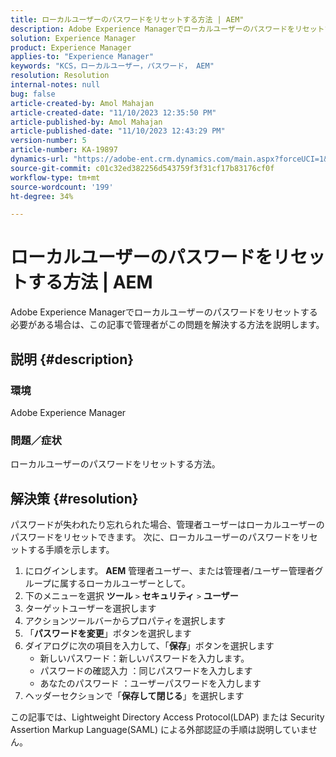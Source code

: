 ```yaml
---
title: ローカルユーザーのパスワードをリセットする方法 | AEM"
description: Adobe Experience Managerでローカルユーザーのパスワードをリセットする方法を説明します。
solution: Experience Manager
product: Experience Manager
applies-to: "Experience Manager"
keywords: "KCS，ローカルユーザー，パスワード， AEM"
resolution: Resolution
internal-notes: null
bug: false
article-created-by: Amol Mahajan
article-created-date: "11/10/2023 12:35:50 PM"
article-published-by: Amol Mahajan
article-published-date: "11/10/2023 12:43:29 PM"
version-number: 5
article-number: KA-19897
dynamics-url: "https://adobe-ent.crm.dynamics.com/main.aspx?forceUCI=1&pagetype=entityrecord&etn=knowledgearticle&id=60d9c5a7-c57f-ee11-8179-6045bd006b25"
source-git-commit: c01c32ed382256d543759f3f31cf17b83176cf0f
workflow-type: tm+mt
source-wordcount: '199'
ht-degree: 34%

---
```


# ローカルユーザーのパスワードをリセットする方法 | AEM


Adobe Experience Managerでローカルユーザーのパスワードをリセットする必要がある場合は、この記事で管理者がこの問題を解決する方法を説明します。

## 説明 {#description}


### <b>環境</b>

Adobe Experience Manager



### <b>問題／症状</b>

ローカルユーザーのパスワードをリセットする方法。


## 解決策 {#resolution}


パスワードが失われたり忘れられた場合、管理者ユーザーはローカルユーザーのパスワードをリセットできます。 次に、ローカルユーザーのパスワードをリセットする手順を示します。

1. にログインします。 <b>AEM</b> 管理者ユーザー、または管理者/ユーザー管理者グループに属するローカルユーザーとして。
2. 下のメニューを選択 <b>ツール</b> `>` <b>セキュリティ</b> `>` <b> ユーザー</b>
3. ターゲットユーザーを選択します
4. アクションツールバーからプロパティを選択します
5. 「<b>パスワードを変更</b>」ボタンを選択します
6. ダイアログに次の項目を入力して、「<b>保存</b>」ボタンを選択します
   - 新しいパスワード：新しいパスワードを入力します。
   - パスワードの確認入力 ：同じパスワードを入力します
   - あなたのパスワード ：ユーザーパスワードを入力します
7. ヘッダーセクションで「<b>保存して閉じる</b>」を選択します


この記事では、Lightweight Directory Access Protocol(LDAP) または Security Assertion Markup Language(SAML) による外部認証の手順は説明していません。
